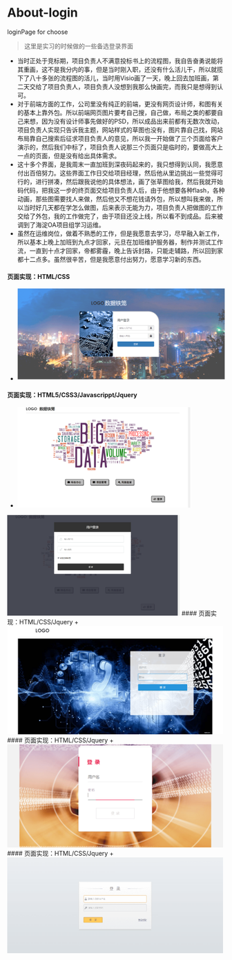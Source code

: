 # About-login
loginPage for choose

>这里是实习的时候做的一些备选登录界面

+ 当时正处于竞标期，项目负责人不满意投标书上的流程图，我自告奋勇说能将其重画，这不是我分内的事，但是当时刚入职，还没有什么活儿干，所以就揽下了八十多张的流程图的活儿，当时用Visio画了一天，晚上回去加班画，第二天交给了项目负责人，项目负责人没想到我那么快画完，而我只是想得到认可。
+ 对于前端方面的工作，公司里没有纯正的前端，更没有网页设计师，和图有关的基本上靠外包。所以前端网页图片要考自己搜，自己做，布局之类的都要自己来想，因为没有设计师事先做好的PSD，所以成品出来前都有无数次改动，项目负责人实现只告诉我主题，网站样式的草图也没有，图片靠自己找，网站布局靠自己搜索后征求项目负责人的意见，所以我一开始做了三个页面给客户演示的，然后我们中标了，项目负责人说那三个页面只是临时的，要做高大上一点的页面，但是没有给出具体需求。
+ 这十多个界面，是我周末一直加班到深夜码起来的，我只想得到认同，我愿意付出百倍努力。这些界面工作日交给项目经理，然后他从里边挑出一些觉得可行的，进行拼凑，然后跟我说他的具体想法，画了张草图给我，然后我就开始码代码，把我这一步的终页面交给项目负责人后，由于他想要各种flash，各种动画，那些图需要找人来做，然后他又不想花钱请外包，所以想叫我来做，所以当时好几天都在学怎么做图，后来表示无能为力，项目负责人把做图的工作交给了外包，我的工作做完了，由于项目还没上线，所以看不到成品。后来被调到了海淀OA项目组学习运维。
+ 虽然在运维岗位，做着不熟悉的工作，但是我愿意去学习，尽早融入新工作，所以基本上晚上加班到九点才回家，元旦在加班维护服务器，制作并测试工作流，一直到十点才回家，帝都雾霾，晚上告诉封路，只能走辅路，所以回到家都十二点多。虽然很辛苦，但是我愿意付出努力，愿意学习新的东西。
#### 页面实现：HTML/CSS
+ <img src="https://github.com/JessicaPotter2/About-login/blob/master/%E7%99%BB%E5%BD%95%E7%95%8C%E9%9D%A2%2001/%E6%95%B0%E6%8D%AE%E9%93%81%E7%AC%BC.png?raw=true" width="500px"/>
#### 页面实现：HTML5/CSS3/Javascrippt/Jquery
+ <img src="https://github.com/JessicaPotter2/About-login/blob/master/%E7%99%BB%E5%BD%95%E7%95%8C%E9%9D%A2%2002/%E6%95%B0%E6%8D%AE%E9%93%81%E7%AC%BC.png?raw=true" width="400px"/>
 <img src="https://github.com/JessicaPotter2/About-login/blob/master/%E7%99%BB%E5%BD%95%E7%95%8C%E9%9D%A2%2003/%E6%95%B0%E6%8D%AE%E9%93%81%E7%AC%BC2.png?raw=true" width="400px"/>
#### 页面实现：HTML/CSS/Jquery
+ <img src="https://github.com/JessicaPotter2/About-login/blob/master/%E7%99%BB%E5%BD%95%E7%95%8C%E9%9D%A2%2002/%E6%95%B0%E6%8D%AE%E9%93%81%E7%AC%BC%20(1).png?raw=true" width="500px"/>
#### 页面实现：HTML/CSS/Jquery
+ <img src="https://github.com/JessicaPotter2/About-login/blob/master/%E7%99%BB%E5%BD%95%E7%95%8C%E9%9D%A2%2005/%E7%99%BB%E5%BD%95%E7%95%8C%E9%9D%A2.png?raw=true" width="500px"/>
#### 页面实现：HTML/CSS/Jquery
+ <img src="https://github.com/JessicaPotter2/About-login/blob/master/%E7%99%BB%E5%BD%95%E7%95%8C%E9%9D%A2%2006/%E7%99%BB%E5%BD%95%E7%95%8C%E9%9D%A2.png?raw=true" width="500px"/>

